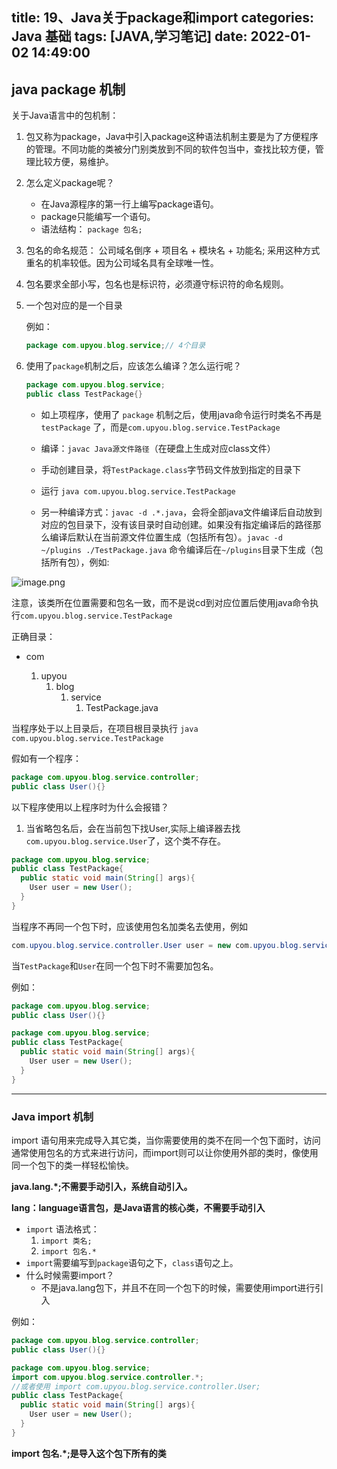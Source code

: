 title: 19、Java关于package和import
categories: Java 基础
tags: [JAVA,学习笔记]
date: 2022-01-02 14:49:00
---
## java package 机制

关于Java语言中的包机制：

1. 包又称为package，Java中引入package这种语法机制主要是为了方便程序的管理。不同功能的类被分门别类放到不同的软件包当中，查找比较方便，管理比较方便，易维护。

2. 怎么定义package呢？

   - 在Java源程序的第一行上编写package语句。
   - package只能编写一个语句。
   - 语法结构：
     `package 包名;`

3. 包名的命名规范：
   公司域名倒序 + 项目名 + 模块名 + 功能名;
   采用这种方式重名的机率较低。因为公司域名具有全球唯一性。

4. 包名要求全部小写，包名也是标识符，必须遵守标识符的命名规则。

5. 一个包对应的是一个目录

   例如：

   ```java
   package com.upyou.blog.service;// 4个目录
   ```

6. 使用了`package`机制之后，应该怎么编译？怎么运行呢？

   ```java
   package com.upyou.blog.service;
   public class TestPackage{}
   ```

   - 如上项程序，使用了 `package` 机制之后，使用java命令运行时类名不再是 `testPackage` 了，而是`com.upyou.blog.service.TestPackage`
   
   - 编译：`javac Java源文件路径`（在硬盘上生成对应class文件）
   
   - 手动创建目录，将`TestPackage.class`字节码文件放到指定的目录下
   
   - 运行 `java com.upyou.blog.service.TestPackage`
   
   - 另一种编译方式：`javac -d .*.java`，会将全部java文件编译后自动放到对应的包目录下，没有该目录时自动创建。如果没有指定编译后的路径那么编译后默认在当前源文件位置生成（包括所有包）。`javac -d ~/plugins ./TestPackage.java` 命令编译后在`~/plugins`目录下生成（包括所有包），例如:
    
![image.png](http://qiniu-note-image.ctong.top/note/images/image-b93efa74f598422da58f1cd4f2758e34.png)    




注意，该类所在位置需要和包名一致，而不是说cd到对应位置后使用java命令执行`com.upyou.blog.service.TestPackage`

正确目录：

- com

  1. upyou
     1. blog
        1. service
           1. TestPackage.java
  

当程序处于以上目录后，在项目根目录执行 `java com.upyou.blog.service.TestPackage`



假如有一个程序：

```java
package com.upyou.blog.service.controller;
public class User(){}
```

以下程序使用以上程序时为什么会报错？

1. 当省略包名后，会在当前包下找User,实际上编译器去找`com.upyou.blog.service.User`了，这个类不存在。

   

```java
package com.upyou.blog.service;
public class TestPackage{
  public static void main(String[] args){
    User user = new User();
  }
}
```

当程序不再同一个包下时，应该使用包名加类名去使用，例如

```java
com.upyou.blog.service.controller.User user = new com.upyou.blog.service.controller.User();
```

当`TestPackage`和`User`在同一个包下时不需要加包名。

例如：

```java
package com.upyou.blog.service;
public class User(){}
```

```java
package com.upyou.blog.service;
public class TestPackage{
  public static void main(String[] args){
    User user = new User();
  }
}
```



---

### Java import 机制

import 语句用来完成导入其它类，当你需要使用的类不在同一个包下面时，访问通常使用包名的方式来进行访问，而import则可以让你使用外部的类时，像使用同一个包下的类一样轻松愉快。

**java.lang.*;不需要手动引入，系统自动引入。**

**lang：language语言包，是Java语言的核心类，不需要手动引入**



- `import` 语法格式：
  1. `import 类名;`
  2. `import 包名.*`
- `import`需要编写到`package`语句之下，`class`语句之上。
- 什么时候需要import？
  - 不是java.lang包下，并且不在同一个包下的时候，需要使用import进行引入





例如：

```java
package com.upyou.blog.service.controller;
public class User(){}
```

```java
package com.upyou.blog.service;
import com.upyou.blog.service.controller.*;
//或者使用 import com.upyou.blog.service.controller.User;
public class TestPackage{
  public static void main(String[] args){
    User user = new User();
  }
}
```



**import 包名.*;是导入这个包下所有的类**